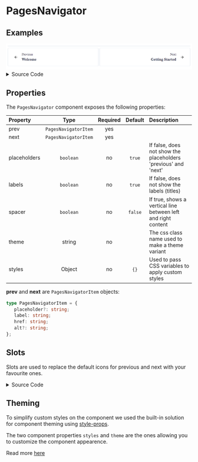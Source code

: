# PagesNavigator

## Examples

<img src="./assets/images/default.png" alt="PagesNavigator - Default Styles" />

<details><summary>Source Code</summary>

```html
<script>
    import { PagesNavigator } from '@sveltinio/widgets';

    const prevObj = { label: 'prev title', href: 'link_previous_slug' };
    const nextObj = { label: 'next title', href: 'link_next_slug' }
</script>

<PagesNavigator prev={prevObj} next={nextObj} />
```

</details>

## Properties

The `PagesNavigator` component exposes the following properties:

| Property     | Type                 | Required | Default | Description |
| :----------- | :------------------: | :------: | :-----: | :---------- |
| prev         | `PagesNavigatorItem` |    yes   |         | |
| next         | `PagesNavigatorItem` |    yes   |         | |
| placeholders |   `boolean`          |    no    |  `true` | If false, does not show the placeholders 'previous' and 'next' |
| labels       |   `boolean`          |    no    |  `true` | If false, does not show the labels (titles)                    |
| spacer       |   `boolean`          |    no    | `false` | If true, shows a vertical line between left and right content  |
| theme        |    string            |    no    |         | The css class name used to make a theme variant                |
| styles       |    Object            |    no    |   `{}`  | Used to pass CSS variables to apply custom styles              |

**prev** and **next** are `PagesNavigatorItem` objects:

```typescript
type PagesNavigatorItem = {
   placeholder?: string;
   label: string;
   href: string;
   alt?: string;
};
```

## Slots

Slots are used to replace the default icons for previous and next with your favourite ones.

<details><summary>Source Code</summary>

```html
<script>
    import { PagesNavigator } from '@sveltinio/widgets';

    const prevObj = { label: 'prev title', href: 'link_previous_slug' };
    const nextObj = { label: 'next title', href: 'link_next_slug' }
</script>

<PagesNavigator prev={prevObj} next={nextObj} >
    <span slot="previous-icon">
        <svg
            xmlns="http://www.w3.org/2000/svg"
            width="24px"
            height="24px"
            stroke-width="1.5"
            viewBox="0 0 24 24"
            fill="none"
            class="icon"
            color="currentColor"
            ><path
                d="M16 12H8m0 0l3.5 3.5M8 12l3.5-3.5M12 22c5.523 0 10-4.477 10-10S17.523 2 12 2 2 6.477 2 12s4.477 10 10 10z"
                stroke="currentColor"
                stroke-width="1.5"
                stroke-linecap="round"
                stroke-linejoin="round"
            /></svg
        >
    </span>

    <span slot="next-icon">
        <svg
            xmlns="http://www.w3.org/2000/svg"
            width="24px"
            height="24px"
            stroke-width="1.5"
            viewBox="0 0 24 24"
            fill="none"
            class="icon"
            color="currentColor"
            ><path
                d="M8 12h8m0 0l-3.5-3.5M16 12l-3.5 3.5M12 22c5.523 0 10-4.477 10-10S17.523 2 12 2 2 6.477 2 12s4.477 10 10 10z"
                stroke="currentColor"
                stroke-width="1.5"
                stroke-linecap="round"
                stroke-linejoin="round"
            /></svg
        >
    </span>
</PagesNavigator>
```

</details>

## Theming

To simplify custom styles on the component we used the built-in solution for component theming using [style-props].

The two component properties `styles` and `theme` are the ones allowing you to customize the component appearence.

Read more [here](./THEMING.md)

<!-- Resources -->
[style-props]: https://svelte.dev/docs#template-syntax-component-directives---style-props
